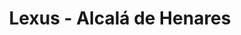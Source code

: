 ---
title: "Lexus - Alcalá de Henares"
url: /alcala-de-henares/lexus-alcala-de-henares/
shop: coche
---